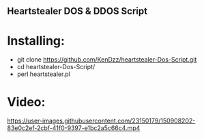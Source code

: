 ## Heartstealer DOS & DDOS Script

# Installing:
   - git clone https://github.com/KenDzz/heartstealer-Dos-Script.git
   - cd heartstealer-Dos-Script/
   - perl heartstealer.pl
   
# Video:
https://user-images.githubusercontent.com/23150179/150908202-83e0c2ef-2cbf-41f0-9397-e1bc2a5c66c4.mp4

